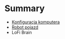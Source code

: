 # Summary

* [Konfiguracja komputera](doc/konfiguracja_komputera.md)
* [Robot pojazd](doc/robot_pojazd.md)
* LoFi Brain

